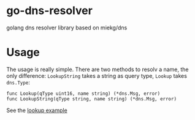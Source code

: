 go-dns-resolver
===============

golang dns resolver library based on miekg/dns

# Usage
The usage is really simple. There are two methods to resolv a name, the only difference: `LookupString` takes a string as query type, `Lookup` takes `dns.Type`:


    func Lookup(qType uint16, name string) (*dns.Msg, error)
    func LookupString(qType string, name string) (*dns.Msg, error)

See the [lookup example](lookup.go)
